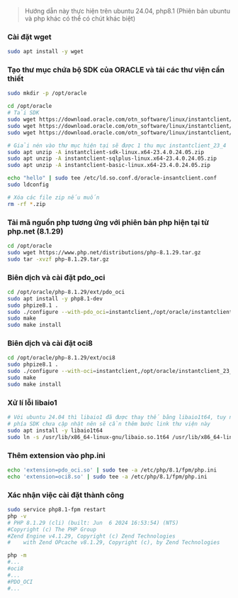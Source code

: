 
> Hướng dẫn này thực hiện trên ubuntu 24.04, php8.1 (Phiên bản ubuntu và php khác có thể có chút khác biệt)

### Cài đặt wget
```bash
sudo apt install -y wget
```

### Tạo thư mục chứa bộ SDK của ORACLE và tải các thư viện cần thiết
```bash
sudo mkdir -p /opt/oracle

cd /opt/oracle
# Tải SDK
sudo wget https://download.oracle.com/otn_software/linux/instantclient/2340000/instantclient-sdk-linux.x64-23.4.0.24.05.zip
sudo wget https://download.oracle.com/otn_software/linux/instantclient/2340000/instantclient-sqlplus-linux.x64-23.4.0.24.05.zip
sudo wget https://download.oracle.com/otn_software/linux/instantclient/2340000/instantclient-basic-linux.x64-23.4.0.24.05.zip

# Giải nén vào thư mục hiện tại sẽ được 1 thu mục instantclient_23_4
sudo apt unzip -A instantclient-sdk-linux.x64-23.4.0.24.05.zip
sudo apt unzip -A instantclient-sqlplus-linux.x64-23.4.0.24.05.zip
sudo apt unzip -A instantclient-basic-linux.x64-23.4.0.24.05.zip

echo "hello" | sudo tee /etc/ld.so.conf.d/oracle-insantclient.conf
sudo ldconfig

# Xóa các file zip nếu muốn
rm -rf *.zip
```

### Tải mã nguồn php tương ứng với phiên bản php hiện tại từ php.net (8.1.29)
```bash
cd /opt/oracle
sudo wget https://www.php.net/distributions/php-8.1.29.tar.gz
sudo tar -xvzf php-8.1.29.tar.gz
```
### Biên dịch và cài đặt pdo_oci 
```bash
cd /opt/oracle/php-8.1.29/ext/pdo_oci
sudo apt install -y php8.1-dev
sudo phpize8.1 .
sudo ./configure --with-pdo_oci=instantclient,/opt/oracle/instantclient_23_4
sudo make
sudo make install
```

### Biên dịch và cài đặt oci8 
```bash
cd /opt/oracle/php-8.1.29/ext/oci8
sudo phpize8.1 .
sudo ./configure --with-oci=instantclient,/opt/oracle/instantclient_23_4
sudo make
sudo make install
```

### Xử lí lỗi libaio1
```bash
# Với ubuntu 24.04 thì libaio1 đã được thay thế bằng libaio1t64, tuy nhiên 
# phía SDK chưa cập nhật nên sẽ cần thêm bước link thư viện này
sudo apt install -y libaio1t64
sudo ln -s /usr/lib/x86_64-linux-gnu/libaio.so.1t64 /usr/lib/x86_64-linux-gnu/libaio.so.1
```

### Thêm extension vào php.ini
```bash
echo 'extension=pdo_oci.so' | sudo tee -a /etc/php/8.1/fpm/php.ini
echo 'extension=oci8.so' | sudo tee -a /etc/php/8.1/fpm/php.ini
```

### Xác nhận việc cài đặt thành công
```bash
sudo service php8.1-fpm restart
php -v
# PHP 8.1.29 (cli) (built: Jun  6 2024 16:53:54) (NTS)
#Copyright (c) The PHP Group
#Zend Engine v4.1.29, Copyright (c) Zend Technologies
#    with Zend OPcache v8.1.29, Copyright (c), by Zend Technologies

php -m
#...
#oci8
#...
#PDO_OCI
#...
```
